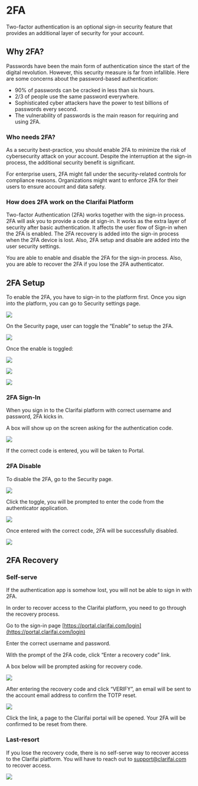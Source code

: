 # 2FA

Two-factor authentication is an optional sign-in security feature that provides an additional layer of security for your account.

## Why 2FA?

Passwords have been the main form of authentication since the start of the digital revolution. However, this security measure is far from infallible. Here are some concerns about the password-based authentication:

* 90% of passwords can be cracked in less than six hours.
* 2/3 of people use the same password everywhere.
* Sophisticated cyber attackers have the power to test billions of passwords every second.
* The vulnerability of passwords is the main reason for requiring and using 2FA.

### Who needs 2FA?

As a security best-practice, you should enable 2FA to minimize the risk of cybersecurity attack on your account. Despite the interruption at the sign-in process, the additional security benefit is significant.

For enterprise users, 2FA might fall under the security-related controls for compliance reasons. Organizations might want to enforce 2FA for their users to ensure account and data safety.

### How does 2FA work on the Clarifai Platform

Two-factor Authentication \(2FA\) works together with the sign-in process. 2FA will ask you to provide a code at sign-in. It works as the extra layer of security after basic authentication. It affects the user flow of Sign-in when the 2FA is enabled. The 2FA recovery is added into the sign-in process when the 2FA device is lost. Also, 2FA setup and disable are added into the user security settings.

You are able to enable and disable the 2FA for the sign-in process. Also, you are able to recover the 2FA if you lose the 2FA authenticator.

## 2FA Setup

To enable the 2FA, you have to sign-in to the platform first. Once you sign into the platform, you can go to Security settings page.

![](/img/signed-in-as.png)

On the Security page, user can toggle the “Enable” to setup the 2FA.

![](/img/enable.png)

Once the enable is toggled:

![](/img/scan.png)

![](/img/recovery-code.png)

![](/img/2fa-success.png)

### 2FA Sign-In

When you sign in to the Clarifai platform with correct username and password, 2FA kicks in.

A box will show up on the screen asking for the authentication code.

![](/img/verify-2fa.png)

If the correct code is entered, you will be taken to Portal.

### 2FA Disable

To disable the 2FA, go to the Security page.

![](/img/2fa-success.png)

Click the toggle, you will be prompted to enter the code from the authenticator application.

![](/img/enter-code.png)

Once entered with the correct code, 2FA will be successfully disabled.

![](/img/2fa-disabled.png)

## 2FA Recovery

### Self-serve

If the authentication app is somehow lost, you will not be able to sign in with 2FA.

In order to recover access to the Clarifai platform, you need to go through the recovery process.

Go to the sign-in page [https://portal.clarifai.com/login](https://portal.clarifai.com/login)

Enter the correct username and password.

With the prompt of the 2FA code, click “Enter a recovery code” link.

A box below will be prompted asking for recovery code.

![](/img/verify-2fa.png)

After entering the recovery code and click “VERIFY”, an email will be sent to the account email address to confirm the TOTP reset.

![](/img/verify-email.png)

Click the link, a page to the Clarifai portal will be opened. Your 2FA will be confirmed to be reset from there.

### Last-resort

If you lose the recovery code, there is no self-serve way to recover access to the Clarifai platform. You will have to reach out to support@clarifai.com to recover access.

![](/img/two-factor-reset.png)

